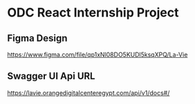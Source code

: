 # ODC React Internship Project

## Figma Design
https://www.figma.com/file/qp1xNl08DO5KUDl5ksqXPQ/La-Vie

## Swagger UI Api URL
https://lavie.orangedigitalcenteregypt.com/api/v1/docs#/

